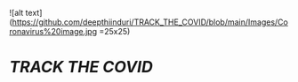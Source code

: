 ![alt text](https://github.com/deepthiinduri/TRACK_THE_COVID/blob/main/Images/Coronavirus%20image.jpg =25x25) 
# _TRACK THE COVID_

